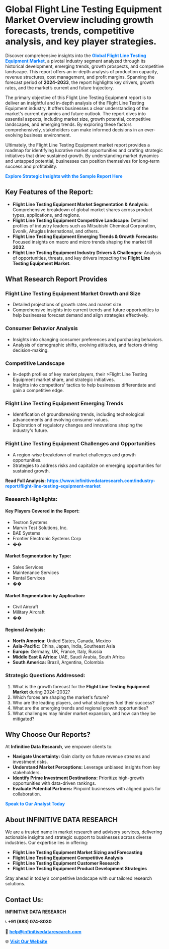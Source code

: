 <h1>Global Flight Line Testing Equipment Market Overview including growth forecasts, trends, competitive analysis, and key player strategies.</h1>
<p>
Discover comprehensive insights into the 
<a href="https://www.infinitivedataresearch.com/industry-report/flight-line-testing-equipment-market" rel="dofollow" style="color: #007BFF; text-decoration: none;"><strong>Global Flight Line Testing Equipment Market</strong></a>, a pivotal industry segment analyzed through its historical development, emerging trends, growth prospects, and competitive landscape. This report offers an in-depth analysis of production capacity, revenue structures, cost management, and profit margins. Spanning the forecast period of <strong>2024–2033</strong>, the report highlights key drivers, growth rates, and the market’s current and future trajectory.
</p>
<p>
The primary objective of this Flight Line Testing Equipment report is to deliver an insightful and in-depth analysis of the Flight Line Testing Equipment industry. It offers businesses a clear understanding of the market's current dynamics and future outlook. The report dives into essential aspects, including market size, growth potential, competitive landscapes, and emerging trends. By exploring these factors comprehensively, stakeholders can make informed decisions in an ever-evolving business environment.
</p>
<p>
Ultimately, the Flight Line Testing Equipment market report provides a roadmap for identifying lucrative market opportunities and crafting strategic initiatives that drive sustained growth. By understanding market dynamics and untapped potential, businesses can position themselves for long-term success and profitability.
</p>
<p>
<a href="https://www.infinitivedataresearch.com/request-sample/reportId=108755" style="color: #007BFF; text-decoration: none;"><strong>Explore Strategic Insights with the Sample Report Here</strong></a>
</p>

<h2>Key Features of the Report:</h2>
<ul>
<li><strong>Flight Line Testing Equipment Market Segmentation & Analysis:</strong> Comprehensive breakdown of global market shares across product types, applications, and regions.</li>
<li><strong>Flight Line Testing Equipment Competitive Landscape:</strong> Detailed profiles of industry leaders such as Mitsubishi Chemical Corporation, Evonik, Altuglas International, and others.</li>
<li><strong>Flight Line Testing Equipment Emerging Trends & Growth Forecasts:</strong> Focused insights on macro and micro trends shaping the market till <strong>2032</strong>.</li>
<li><strong>Flight Line Testing Equipment Industry Drivers & Challenges:</strong> Analysis of opportunities, threats, and key drivers impacting the <strong>Flight Line Testing Equipment Market</strong>.</li>
</ul>

<h2>What Research Report Provides</h2>
<h3>Flight Line Testing Equipment Market Growth and Size</h3>
<ul>
<li>Detailed projections of growth rates and market size.</li>
<li>Comprehensive insights into current trends and future opportunities to help businesses forecast demand and align strategies effectively.</li>
</ul>

<h3>Consumer Behavior Analysis</h3>
<ul>
<li>Insights into changing consumer preferences and purchasing behaviors.</li>
<li>Analysis of demographic shifts, evolving attitudes, and factors driving decision-making.</li>
</ul>

<h3>Competitive Landscape</h3>
<ul>
<li>In-depth profiles of key market players, their >Flight Line Testing Equipment market share, and strategic initiatives.</li>
<li>Insights into competitors' tactics to help businesses differentiate and gain a competitive edge.</li>
</ul>

<h3>Flight Line Testing Equipment Emerging Trends</h3>
<ul>
<li>Identification of groundbreaking trends, including technological advancements and evolving consumer values.</li>
<li>Exploration of regulatory changes and innovations shaping the industry's future.</li>
</ul>

<h3>Flight Line Testing Equipment Challenges and Opportunities</h3>
<ul>
<li>A region-wise breakdown of market challenges and growth opportunities.</li>
<li>Strategies to address risks and capitalize on emerging opportunities for sustained growth.</li>
</ul>
<p><strong>Read Full Analysis:</strong> <a href="https://www.infinitivedataresearch.com/industry-report/flight-line-testing-equipment-market" rel="dofollow" style="color: #007BFF; text-decoration: none;"><strong>https://www.infinitivedataresearch.com/industry-report/flight-line-testing-equipment-market</strong></a></p>
<h3>Research Highlights:</h3>
<h4>Key Players Covered in the Report:</h4>
<ul><li>Textron Systems</li><li>Marvin Test Solutions, Inc.</li><li>BAE Systems</li><li>Frontier Electronic Systems Corp</li><li>��</li></ul>
<h4>Market Segmentation by Type:</h4>
<ul><li>Sales Services</li><li>Maintenance Services</li><li>Rental Services</li><li>��</li></ul>
<h4>Market Segmentation by Application:</h4>
<ul><li>Civil Aircraft</li><li>Military Aircraft</li><li>��</li></ul>

<h4>Regional Analysis:</h4>
<ul>
<li><strong>North America:</strong> United States, Canada, Mexico</li>
<li><strong>Asia-Pacific:</strong> China, Japan, India, Southeast Asia</li>
<li><strong>Europe:</strong> Germany, UK, France, Italy, Russia</li>
<li><strong>Middle East & Africa:</strong> UAE, Saudi Arabia, South Africa</li>
<li><strong>South America:</strong> Brazil, Argentina, Colombia</li>
</ul>

<h3>Strategic Questions Addressed:</h3>
<ol>
<li>What is the growth forecast for the <strong>Flight Line Testing Equipment Market</strong> during 2024–2032?</li>
<li>Which forces are shaping the market's future?</li>
<li>Who are the leading players, and what strategies fuel their success?</li>
<li>What are the emerging trends and regional growth opportunities?</li>
<li>What challenges may hinder market expansion, and how can they be mitigated?</li>
</ol>

<h2>Why Choose Our Reports?</h2>
<p>At <strong>Infinitive Data Research</strong>, we empower clients to:</p>
<ul>
<li><strong>Navigate Uncertainty:</strong> Gain clarity on future revenue streams and investment risks.</li>
<li><strong>Understand Market Perceptions:</strong> Leverage unbiased insights from key stakeholders.</li>
<li><strong>Identify Prime Investment Destinations:</strong> Prioritize high-growth opportunities with data-driven rankings.</li>
<li><strong>Evaluate Potential Partners:</strong> Pinpoint businesses with aligned goals for collaboration.</li>
</ul>
<p><a href="https://www.infinitivedataresearch.com/industry-report/flight-line-testing-equipment-market" rel="dofollow" style="color: #007BFF; text-decoration: none;"><strong>Speak to Our Analyst Today</strong></a></p>

<h2>About INFINITIVE DATA RESEARCH</h2>
<p>We are a trusted name in market research and advisory services, delivering actionable insights and strategic support to businesses across diverse industries. Our expertise lies in offering:</p>
<ul>
<li><strong>Flight Line Testing Equipment Market Sizing and Forecasting</strong></li>
<li><strong>Flight Line Testing Equipment Competitive Analysis</strong></li>
<li><strong>Flight Line Testing Equipment Customer Research</strong></li>
<li><strong>Flight Line Testing Equipment Product Development Strategies</strong></li>
</ul>
<p>Stay ahead in today’s competitive landscape with our tailored research solutions.</p>

<h2>Contact Us:</h2>
<p><strong>INFINITIVE DATA RESEARCH</strong></p>
<p>📞 <strong>+91 (883) 074-8030</strong></p>
<p>📧 <strong><a href="mailto:help@infinitivedataresearch.com" style="color: #007BFF;">help@infinitivedataresearch.com</a></strong></p>
<p>🌐 <strong><a href="https://www.infinitivedataresearch.com" rel="dofollow" style="color: #007BFF;">Visit Our Website</a></strong></p>